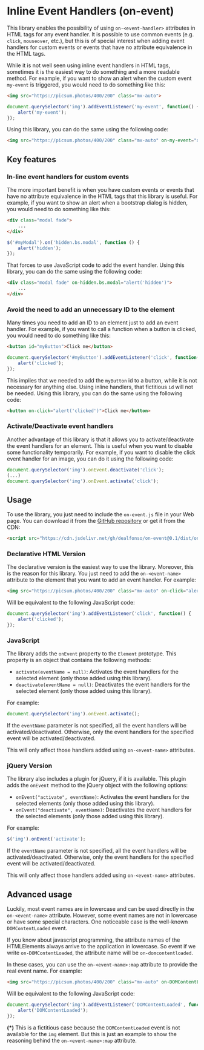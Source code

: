 # Inline Event Handlers (on-event)

This library enables the possibility of using `on-<event-handler>` attributes in HTML tags for any event handler. It is possible to use common events (e.g. `click`, `mouseover`, etc.), but this is of special interest when adding event handlers for custom events or events that have no attribute equivalence in the HTML tags.

While it is not well seen using inline event handlers in HTML tags, sometimes it is the easiest way to do something and a more readable method. For example, if you want to show an alert when the custom event `my-event` is triggered, you would need to do something like this:

```html
<img src="https://picsum.photos/400/200" class="mx-auto">
```

```javascript
document.querySelector('img').addEventListener('my-event', function() {
    alert('my-event');
});
```

Using this library, you can do the same using the following code:

```html
<img src="https://picsum.photos/400/200" class="mx-auto" on-my-event="alert('my-event')">
```

## Key features

### In-line event handlers for custom events

The more important benefit is when you have custom events or events that have no attribute equivalence in the HTML tags that this library is useful. For example, if you want to show an alert when a bootstrap dialog is hidden, you would need to do something like this:

```html
<div class="modal fade">
    ...
</div>
```
```javascript
$('#myModal').on('hidden.bs.modal', function () {
    alert('hidden');
});
```

That forces to use JavaScript code to add the event handler. Using this library, you can do the same using the following code:

```html
<div class="modal fade" on-hidden.bs.modal="alert('hidden')">
    ...
</div>
```

### Avoid the need to add an unnecessary ID to the element

Many times you need to add an ID to an element just to add an event handler. For example, if you want to call a function when a button is clicked, you would need to do something like this:

```html
<button id="myButton">Click me</button>
```
```javascript
document.querySelector('#myButton').addEventListener('click', function() {
    alert('clicked');
});
```

This implies that we needed to add the `myButton` id to a button, while it is not necessary for anything else. Using inline handlers, that fictitious `id` will not be needed. Using this library, you can do the same using the following code:

```html
<button on-click="alert('clicked')">Click me</button>
```

### Activate/Deactivate event handlers

Another advantage of this library is that it allows you to activate/deactivate the event handlers for an element. This is useful when you want to disable some functionality temporarily. For example, if you want to disable the click event handler for an image, you can do it using the following code:

```javascript
document.querySelector('img').onEvent.deactivate('click');
(...)
document.querySelector('img').onEvent.activate('click');
```

## Usage

To use the library, you just need to include the `on-event.js` file in your Web page. You can download it from the [GitHub repository](https://github.com/dealfonso/on-event) or get it from the CDN:

```html
<script src="https://cdn.jsdelivr.net/gh/dealfonso/on-event@0.1/dist/on-event.min.js"></script>
```

### Declarative HTML Version

The declarative version is the easiest way to use the library. Moreover, this is the reason for this library. You just need to add the `on-<event-name>` attribute to the element that you want to add an event handler. For example:

```html
<img src="https://picsum.photos/400/200" class="mx-auto" on-click="alert('clicked')">
```

Will be equivalent to the following JavaScript code:

```javascript
document.querySelector('img').addEventListener('click', function() {
    alert('clicked');
});
```

### JavaScript

The library adds the `onEvent` property to the `Element` prototype. This property is an object that contains the following methods:

* `activate(eventName = null)`: Activates the event handlers for the selected element (only those added using this library).
* `deactivate(eventName = null)`: Deactivates the event handlers for the selected element (only those added using this library).

For example:

```javascript
document.querySelector('img').onEvent.activate();
```

If the `eventName` parameter is not specified, all the event handlers will be activated/deactivated. Otherwise, only the event handlers for the specified event will be activated/deactivated.

This will only affect those handlers added using `on-<event-name>` attributes.

### jQuery Version

The library also includes a plugin for jQuery, if it is available. This plugin adds the `onEvent` method to the jQuery object with the following options:

* `onEvent("activate", eventName)`: Activates the event handlers for the selected elements (only those added using this library).
* `onEvent("deactivate", eventName)`: Deactivates the event handlers for the selected elements (only those added using this library).

For example:

```javascript
$('img').onEvent('activate');
```

If the `eventName` parameter is not specified, all the event handlers will be activated/deactivated. Otherwise, only the event handlers for the specified event will be activated/deactivated.

This will only affect those handlers added using `on-<event-name>` attributes.

## Advanced usage

Luckily, most event names are in lowercase and can be used directly in the `on-<event-name>` attribute. However, some event names are not in lowercase or have some special characters. One noticeable case is the well-known `DOMContentLoaded` event. 

If you know about javascript programming, the attribute names of the HTMLElements always arrive to the application in lowercase. So event if we write `on-DOMContentLoaded`, the attribute name will be `on-domcontentloaded`. 

In these cases, you can use the `on-<event-name>:map` attribute to provide the real event name. For example:

```html
<img src="https://picsum.photos/400/200" class="mx-auto" on-DOMContentLoaded:map="DOMContentLoaded" on-DOMContentLoaded="alert('DOMContentLoaded')">
```

Will be equivalent to the following JavaScript code:

```javascript
document.querySelector('img').addEventListener('DOMContentLoaded', function() {
    alert('DOMContentLoaded');
});
```

__(*)__ This is a fictitious case because the `DOMContentLoaded` event is not available for the `img` element. But this is just an example to show the reasoning behind the `on-<event-name>:map` attribute.
